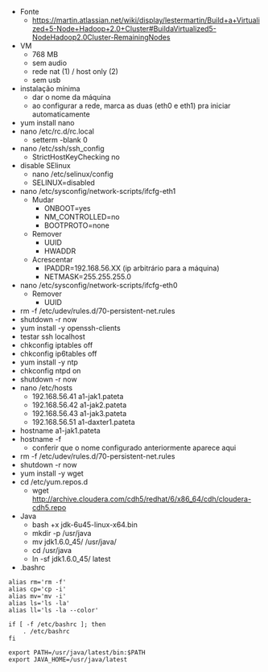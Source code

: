 * Fonte
	* https://martin.atlassian.net/wiki/display/lestermartin/Build+a+Virtualized+5-Node+Hadoop+2.0+Cluster#BuildaVirtualized5-NodeHadoop2.0Cluster-RemainingNodes
* VM
	* 768 MB
	* sem audio
	* rede nat (1) / host only (2)
	* sem usb
* instalação mínima
	* dar o nome da máquina
	* ao configurar a rede, marca as duas (eth0 e eth1) pra iniciar automaticamente
* yum install nano
* nano /etc/rc.d/rc.local
	* setterm -blank 0
* nano /etc/ssh/ssh_config
	* StrictHostKeyChecking no
* disable SElinux
	* nano /etc/selinux/config
	* SELINUX=disabled
* nano /etc/sysconfig/network-scripts/ifcfg-eth1
	* Mudar
		* ONBOOT=yes
		* NM_CONTROLLED=no
		* BOOTPROTO=none
    * Remover
    	* UUID
    	* HWADDR
    * Acrescentar
    	* IPADDR=192.168.56.XX (ip arbitrário para a máquina)
    	* NETMASK=255.255.255.0
* nano /etc/sysconfig/network-scripts/ifcfg-eth0
	* Remover
		* UUID
* rm -f /etc/udev/rules.d/70-persistent-net.rules
* shutdown -r now
* yum install -y openssh-clients
* testar ssh localhost
* chkconfig iptables off
* chkconfig ip6tables off
* yum install -y ntp
* chkconfig ntpd on
* shutdown -r now
* nano /etc/hosts
	* 192.168.56.41 a1-jak1.pateta
	* 192.168.56.42 a1-jak2.pateta
	* 192.168.56.43 a1-jak3.pateta
	* 192.168.56.51 a1-daxter1.pateta
* hostname a1-jak1.pateta
* hostname -f
	* conferir que o nome configurado anteriormente aparece aqui
* rm -f /etc/udev/rules.d/70-persistent-net.rules
* shutdown -r now
* yum install -y wget
* cd /etc/yum.repos.d
	* wget http://archive.cloudera.com/cdh5/redhat/6/x86_64/cdh/cloudera-cdh5.repo
* Java
	* bash +x jdk-6u45-linux-x64.bin
	* mkdir -p /usr/java
	* mv jdk1.6.0_45/ /usr/java/
	* cd /usr/java
	* ln -sf jdk1.6.0_45/ latest
* .bashrc

```
alias rm='rm -f'
alias cp='cp -i'
alias mv='mv -i'
alias ls='ls -la'
alias ll='ls -la --color'

if [ -f /etc/bashrc ]; then
	. /etc/bashrc
fi

export PATH=/usr/java/latest/bin:$PATH
export JAVA_HOME=/usr/java/latest
```
